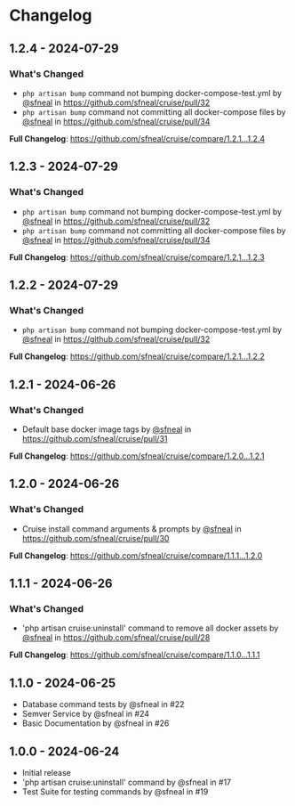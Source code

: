 # Changelog

## 1.2.4 - 2024-07-29

### What's Changed

* `php artisan bump` command not bumping docker-compose-test.yml by [@sfneal](https://github.com/sfneal) in https://github.com/sfneal/cruise/pull/32
* `php artisan bump` command not committing all docker-compose files by [@sfneal](https://github.com/sfneal) in https://github.com/sfneal/cruise/pull/34

**Full Changelog**: https://github.com/sfneal/cruise/compare/1.2.1...1.2.4

## 1.2.3 - 2024-07-29

### What's Changed

* `php artisan bump` command not bumping docker-compose-test.yml by [@sfneal](https://github.com/sfneal) in https://github.com/sfneal/cruise/pull/32
* `php artisan bump` command not committing all docker-compose files by [@sfneal](https://github.com/sfneal) in https://github.com/sfneal/cruise/pull/34

**Full Changelog**: https://github.com/sfneal/cruise/compare/1.2.1...1.2.3

## 1.2.2 - 2024-07-29

### What's Changed

* `php artisan bump` command not bumping docker-compose-test.yml by [@sfneal](https://github.com/sfneal) in https://github.com/sfneal/cruise/pull/32

**Full Changelog**: https://github.com/sfneal/cruise/compare/1.2.1...1.2.2

## 1.2.1 - 2024-06-26

### What's Changed

* Default base docker image tags by [@sfneal](https://github.com/sfneal) in https://github.com/sfneal/cruise/pull/31

**Full Changelog**: https://github.com/sfneal/cruise/compare/1.2.0...1.2.1

## 1.2.0 - 2024-06-26

### What's Changed

* Cruise install command arguments & prompts by [@sfneal](https://github.com/sfneal) in https://github.com/sfneal/cruise/pull/30

**Full Changelog**: https://github.com/sfneal/cruise/compare/1.1.1...1.2.0

## 1.1.1 - 2024-06-26

### What's Changed

* 'php artisan cruise:uninstall' command to remove all docker assets by [@sfneal](https://github.com/sfneal) in https://github.com/sfneal/cruise/pull/28

**Full Changelog**: https://github.com/sfneal/cruise/compare/1.1.0...1.1.1

## 1.1.0 - 2024-06-25

- Database command tests by @sfneal in #22
- Semver Service by @sfneal in #24
- Basic Documentation by @sfneal in #26

## 1.0.0 - 2024-06-24

- Initial release
- 'php artisan cruise:uninstall' command by @sfneal in #17
- Test Suite for testing commands by @sfneal in #19
